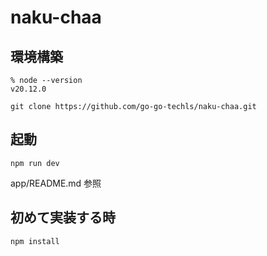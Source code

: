 # naku-chaa

## 環境構築

```
% node --version
v20.12.0
```

```
git clone https://github.com/go-go-techls/naku-chaa.git
```

## 起動

```
npm run dev
```

app/README.md 参照

## 初めて実装する時

```
npm install
```